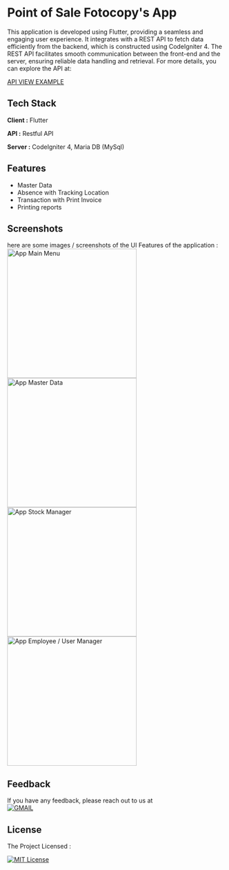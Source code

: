
# Point of Sale Fotocopy's App

This application is developed using Flutter, providing a seamless and engaging user experience. It integrates with a REST API to fetch data efficiently from the backend, which is constructed using CodeIgniter 4. The REST API facilitates smooth communication between the front-end and the server, ensuring reliable data handling and retrieval. For more details, you can explore the API at:

[API VIEW EXAMPLE](https://wahyudi.barudakkoding.com/fotocopy-api/public/produk)

## Tech Stack

**Client :** Flutter

**API :** Restful API

**Server :** CodeIgniter 4, Maria DB (MySql)


## Features

- Master Data
- Absence with Tracking Location
- Transaction with Print Invoice
- Printing reports


## Screenshots
here are some images / screenshots of the UI Features of the application : <br>
<img src="https://github.com/user-attachments/assets/c10bb385-cd6e-4df1-af97-5b9c133b6e76" alt="App Main Menu" width="300"/>
<img src="https://github.com/user-attachments/assets/a27112fc-00bd-4893-9a9d-ebcd19cc19d2" alt="App Master Data" width="300"/>
<img src="https://github.com/user-attachments/assets/9b02af4f-dc9c-4ca8-9c00-5d37028ac695" alt="App Stock Manager" width="300"/>
<img src="https://github.com/user-attachments/assets/42e9df6f-73b6-44d2-b95f-f9537d7c570f" alt="App Employee / User Manager" width="300"/>
## Feedback

If you have any feedback, please reach out to us at <br>
[![GMAIL](https://skillicons.dev/icons?i=gmail)](wawprjct@gmail.com)


## License

The Project Licensed : 

[![MIT License](https://img.shields.io/badge/License-MIT-green.svg)](https://github.com/mwahyudihd/fotocopy-app2/tree/master?tab=MIT-1-ov-file)


